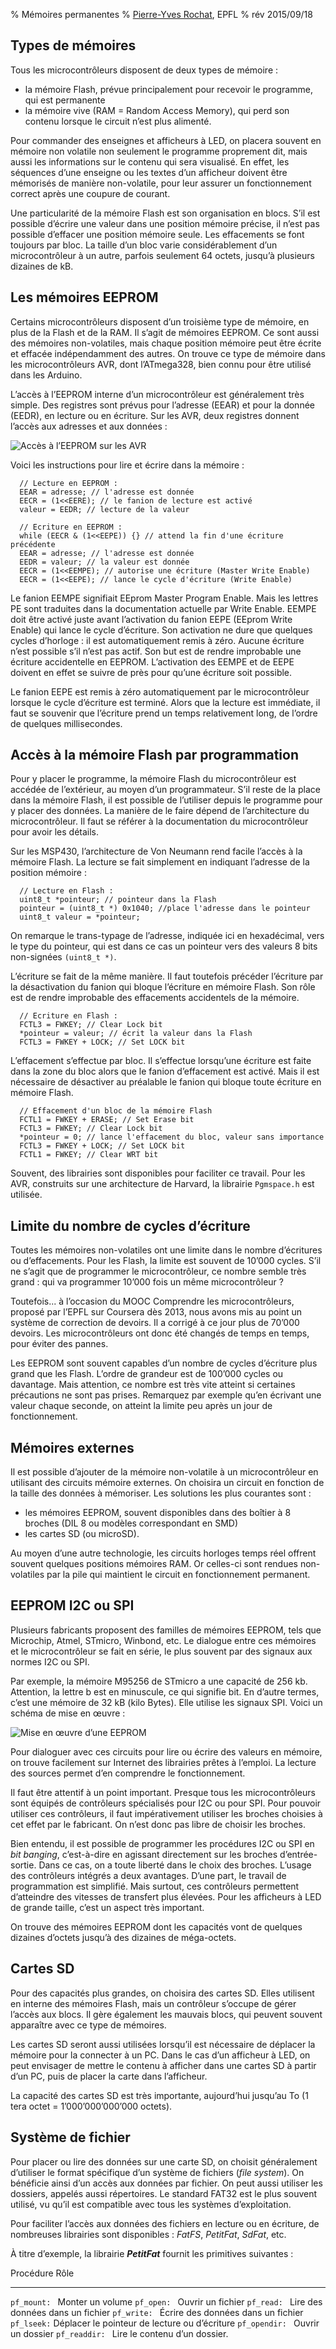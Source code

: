 % Mémoires permanentes
% [Pierre-Yves Rochat](mailto:pyr@pyr.ch), EPFL
% rév 2015/09/18


## Types de mémoires ###

Tous les microcontrôleurs disposent de deux types de mémoire :

* la mémoire Flash, prévue principalement pour recevoir le programme, qui est permanente
* la mémoire vive (RAM = Random Access Memory), qui perd son contenu lorsque le circuit n’est plus alimenté.

Pour commander des enseignes et afficheurs à LED, on placera souvent en mémoire non volatile non seulement le programme proprement dit, mais aussi les informations sur le contenu qui sera visualisé. En effet, les séquences d’une enseigne ou les textes d’un afficheur doivent être mémorisés de manière non-volatile, pour leur assurer un fonctionnement correct après une coupure de courant.

Une particularité de la mémoire Flash est son organisation en blocs. S’il est possible d’écrire une valeur dans une position mémoire précise, il n’est pas possible d’effacer une position mémoire seule. Les effacements se font toujours par bloc. La taille d’un bloc varie considérablement d’un microcontrôleur à un autre, parfois seulement 64 octets, jusqu’à plusieurs dizaines de kB.


## Les mémoires EEPROM ##

Certains microcontrôleurs disposent d’un troisième type de mémoire, en plus de la Flash et de la RAM. Il s’agit de mémoires EEPROM. Ce sont aussi des mémoires non-volatiles, mais chaque position mémoire peut être écrite et effacée indépendamment des autres. On trouve ce type de mémoire dans les microcontrôleurs AVR, dont l’ATmega328, bien connu pour être utilisé dans les Arduino.

L’accès à l’EEPROM interne d’un microcontrôleur est généralement très simple. Des registres sont prévus pour l’adresse (EEAR) et pour la donnée (EEDR), en lecture ou en écriture. Sur les AVR, deux registres donnent l’accès aux adresses et aux données :

![Accès à l’EEPROM sur les AVR](images/eeprom-avr.png "Accès à l’EEPROM sur les AVR")

Voici les instructions pour lire et écrire dans la mémoire :

~~~~~~~ { .c }
  // Lecture en EEPROM :
  EEAR = adresse; // l'adresse est donnée
  EECR = (1<<EERE); // le fanion de lecture est activé
  valeur = EEDR; // lecture de la valeur

  // Ecriture en EEPROM :
  while (EECR & (1<<EEPE)) {} // attend la fin d'une écriture précédente
  EEAR = adresse; // l'adresse est donnée
  EEDR = valeur; // la valeur est donnée
  EECR = (1<<EEMPE); // autorise une écriture (Master Write Enable)
  EECR = (1<<EEPE); // lance le cycle d'écriture (Write Enable)
~~~~~~~
<!-- retour au mode normal pour l'éditeur -->

Le fanion EEMPE signifiait EEprom Master Program Enable. Mais les lettres PE sont traduites dans la documentation actuelle par Write Enable. EEMPE doit être activé juste avant l’activation du fanion EEPE (EEprom Write Enable) qui lance le cycle d’écriture. Son activation ne dure que quelques cycles d’horloge : il est automatiquement remis à zéro. Aucune écriture n’est possible s’il n’est pas actif. Son but est de rendre improbable une écriture accidentelle en EEPROM. L’activation des EEMPE et de EEPE doivent en effet se suivre de près pour qu’une écriture soit possible.

Le fanion EEPE est remis à zéro automatiquement par le microcontrôleur lorsque le cycle d’écriture est terminé. Alors que la lecture est immédiate, il faut se souvenir que l’écriture prend un temps relativement long, de l’ordre de quelques millisecondes.


## Accès à la mémoire Flash par programmation ##

Pour y placer le programme, la mémoire Flash du microcontrôleur est accédée de l’extérieur, au moyen d’un programmateur. S’il reste de la place dans la mémoire Flash, il est possible de l’utiliser depuis le programme pour y placer des données. La manière de le faire dépend de l’architecture du microcontrôleur. Il faut se référer à la documentation du microcontrôleur pour avoir les détails.

Sur les MSP430, l’architecture de Von Neumann rend facile l’accès à la mémoire Flash. La lecture se fait simplement en indiquant l’adresse de la position mémoire :

~~~~~~~ { .c }
  // Lecture en Flash :
  uint8_t *pointeur; // pointeur dans la Flash
  pointeur = (uint8_t *) 0x1040; //place l'adresse dans le pointeur
  uint8_t valeur = *pointeur;
~~~~~~~
<!-- retour au mode normal pour l'éditeur -->

On remarque le trans-typage de l’adresse, indiquée ici en hexadécimal, vers le type du pointeur, qui est dans ce cas un pointeur vers des valeurs 8 bits non-signées `(uint8_t *)`.

L’écriture se fait de la même manière. Il faut toutefois précéder l’écriture par la désactivation du fanion qui bloque l’écriture en mémoire Flash. Son rôle est de rendre improbable des effacements accidentels de la mémoire.

~~~~~~~ { .c }
  // Ecriture en Flash :
  FCTL3 = FWKEY; // Clear Lock bit
  *pointeur = valeur; // écrit la valeur dans la Flash
  FCTL3 = FWKEY + LOCK; // Set LOCK bit
~~~~~~~
<!-- retour au mode normal pour l'éditeur -->

L’effacement s’effectue par bloc. Il s’effectue lorsqu’une écriture est faite dans la zone du bloc alors que le fanion d’effacement est activé. Mais il est nécessaire de désactiver au préalable le fanion qui bloque toute écriture en mémoire Flash.

~~~~~~~ { .c }
  // Effacement d'un bloc de la mémoire Flash
  FCTL1 = FWKEY + ERASE; // Set Erase bit
  FCTL3 = FWKEY; // Clear Lock bit
  *pointeur = 0; // lance l'effacement du bloc, valeur sans importance
  FCTL3 = FWKEY + LOCK; // Set LOCK bit
  FCTL1 = FWKEY; // Clear WRT bit
~~~~~~~
<!-- retour au mode normal pour l'éditeur -->

Souvent, des librairies sont disponibles pour faciliter ce travail. Pour les AVR, construits sur une architecture de Harvard, la librairie `Pgmspace.h` est utilisée.


## Limite du nombre de cycles d’écriture ##

Toutes les mémoires non-volatiles ont une limite dans le nombre d’écritures ou d’effacements. Pour les Flash, la limite est souvent de 10’000 cycles. S’il ne s’agit que de programmer le microcontrôleur, ce nombre semble très grand : qui va programmer 10’000 fois un même microcontrôleur ?

Toutefois... à l’occasion du MOOC Comprendre les microcontrôleurs, proposé par l’EPFL sur Coursera dès 2013, nous avons mis au point un système de correction de devoirs. Il a corrigé à ce jour plus de 70’000 devoirs. Les microcontrôleurs ont donc été changés de temps en temps, pour éviter des pannes.

Les EEPROM sont souvent capables d’un nombre de cycles d’écriture plus grand que les Flash. L’ordre de grandeur est de 100’000 cycles ou davantage. Mais attention, ce nombre est très vite atteint si certaines précautions ne sont pas prises. Remarquez par exemple qu’en écrivant une valeur chaque seconde, on atteint la limite peu après un jour de fonctionnement.


## Mémoires externes ##

Il est possible d’ajouter de la mémoire non-volatile à un microcontrôleur en utilisant des circuits mémoire externes. On choisira un circuit en fonction de la taille des données à mémoriser. Les solutions les plus courantes sont :

* les mémoires EEPROM, souvent disponibles dans des boîtier à 8 broches (DIL 8 ou modèles correspondant en SMD)
* les cartes SD (ou microSD).

Au moyen d’une autre technologie, les circuits horloges temps réel offrent souvent quelques positions mémoires RAM. Or celles-ci sont rendues non-volatiles par la pile qui maintient le circuit en fonctionnement permanent.


## EEPROM I2C ou SPI ##

Plusieurs fabricants proposent des familles de mémoires EEPROM, tels que Microchip, Atmel, STmicro, Winbond, etc. Le dialogue entre ces mémoires et le microcontrôleur se fait en série, le plus souvent par des signaux aux normes I2C ou SPI.

Par exemple, la mémoire M95256 de STmicro a une capacité de 256 kb. Attention, la lettre b est en minuscule, ce qui signifie bit. En d’autre termes, c’est une mémoire de 32 kB (kilo Bytes). Elle utilise les signaux SPI. Voici un schéma de mise en œuvre :

![Mise en œuvre d’une EEPROM](images/m95256.png "Mise en œuvre d’une EEPROM")

Pour dialoguer avec ces circuits pour lire ou écrire des valeurs en mémoire, on trouve facilement sur Internet des librairies prêtes à l’emploi. La lecture des sources permet d’en comprendre le fonctionnement.

Il faut être attentif à un point important. Presque tous les microcontrôleurs sont équipés de contrôleurs spécialisés pour I2C ou pour SPI. Pour pouvoir utiliser ces contrôleurs, il faut impérativement utiliser les broches choisies à cet effet par le fabricant. On n’est donc pas libre de choisir les broches.

Bien entendu, il est possible de programmer les procédures I2C ou SPI en *bit banging*, c’est-à-dire en agissant directement sur les broches d’entrée-sortie. Dans ce cas, on a toute liberté dans le choix des broches. L’usage des contrôleurs intégrés a deux avantages. D’une part, le travail de programmation est simplifié. Mais surtout, ces contrôleurs permettent d’atteindre des vitesses de transfert plus élevées. Pour les afficheurs à LED de grande taille, c’est un aspect très important.

On trouve des mémoires EEPROM dont les capacités vont de quelques dizaines d’octets jusqu’à des dizaines de méga-octets.


## Cartes SD ##

Pour des capacités plus grandes, on choisira des cartes SD. Elles utilisent en interne des mémoires Flash, mais un contrôleur s’occupe de gérer l’accès aux blocs. Il gère également les mauvais blocs, qui peuvent souvent apparaître avec ce type de mémoires.

Les cartes SD seront aussi utilisées lorsqu’il est nécessaire de déplacer la mémoire pour la connecter à un PC. Dans le cas d’un afficheur à LED, on peut envisager de mettre le contenu à afficher dans une cartes SD à partir d’un PC, puis de placer la carte dans l’afficheur.

La capacité des cartes SD est très importante, aujourd’hui jusqu’au To (1 tera octet = 1’000’000’000’000 octets).

## Système de fichier ##

Pour placer ou lire des données sur une carte SD, on choisit généralement d’utiliser le format spécifique d’un système de fichiers (*file system*). On bénéficie ainsi d’un accès aux données par fichier. On peut aussi utiliser les dossiers, appelés aussi répertoires. Le standard FAT32 est le plus souvent utilisé, vu qu’il est compatible avec tous les systèmes d’exploitation.

Pour faciliter l’accès aux données des fichiers en lecture ou en écriture, de nombreuses librairies sont disponibles : *FatFS*, *PetitFat*, *SdFat*, etc.

À titre d’exemple, la librairie **_PetitFat_** fournit les primitives suivantes :

Procédure        Rôle
---------------- ----------------------------
`pf_mount: `     Monter un volume
`pf_open: `      Ouvrir un fichier
`pf_read: `      Lire des données dans un fichier
`pf_write: `     Écrire des données dans un fichier
`pf_lseek:`      Déplacer le pointeur de lecture ou d’écriture
`pf_opendir: `   Ouvrir un dossier
`pf_readdir: `   Lire le contenu d’un dossier.





